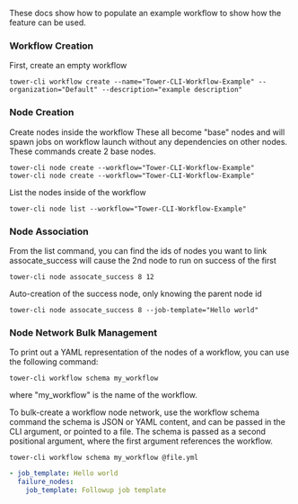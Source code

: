 These docs show how to populate an example workflow to show how the feature
can be used.

### Workflow Creation

First, create an empty workflow
```
tower-cli workflow create --name="Tower-CLI-Workflow-Example" --organization="Default" --description="example description"
```

### Node Creation

Create nodes inside the workflow
These all become "base" nodes and will spawn jobs on workflow launch
without any dependencies on other nodes.
These commands create 2 base nodes.
```
tower-cli node create --workflow="Tower-CLI-Workflow-Example"
tower-cli node create --workflow="Tower-CLI-Workflow-Example"
```

List the nodes inside of the workflow
```
tower-cli node list --workflow="Tower-CLI-Workflow-Example"
```

### Node Association

From the list command, you can find the ids of nodes you want to link
assocate_success will cause the 2nd node to run on success of the first
```
tower-cli node assocate_success 8 12
```

Auto-creation of the success node, only knowing the parent node id
```
tower-cli node assocate_success 8 --job-template="Hello world"
```

### Node Network Bulk Management

To print out a YAML representation of the nodes of a workflow, you can
use the following command:

```
tower-cli workflow schema my_workflow
```

where "my_workflow" is the name of the workflow.

To bulk-create a workflow node network, use the workflow schema command
the schema is JSON or YAML content, and can be passed in the CLI
argument, or pointed to a file. The schema is passed as a second positional
argument, where the first argument references the workflow.

```
tower-cli workflow schema my_workflow @file.yml
```

```yaml
- job_template: Hello world
  failure_nodes:
    job_template: Followup job template
```
